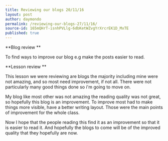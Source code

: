 ```yaml
---
title: Reviewing our blogs 20/11/16
layout: post
author: daymondo
permalink: /reviewing-our-blogs-27/11/16/
source-id: 165mQHrT-isnhPVLlg-6dbKetWZvgYrXrcrEK1D_MxTE
published: true
---
```

**Blog review **

To find ways to improve our blog e.g make the posts easier to read.

**Lesson review **

This lesson we were reviewing are blogs the majority including mine were not amazing, and so most need improvement, if not all. There were not particularly many good things done so i'm going to move on.

My blog like most other was not amazing the reading quality was not great, so hopefully this blog is an improvement. To improve most had to make things more visible, have a better writing layout. Those were the main points of improvement for the whole class.

Now I hope that the people reading this find it as an improvement so that it is easier to read it. And hopefully the blogs to come will be of the improved quality that they hopefully are now.    

